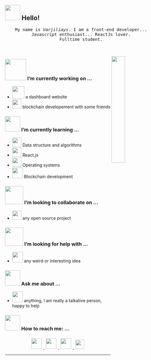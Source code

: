 ## <img src="https://raw.githubusercontent.com/alexnaiman/alexnaiman/master/resources/welcomeglitch.gif" width="50px" /> Hello!

<p align="center" >
  <samp>
    My name is <em>Varjiliays</em>. I am a front-end developer... 
  <br/> Javascript enthusiast... ReactJs lover. 
    <br/> Fulltime student.
  </samp>
  <br/>
  <br/>
  <br/>
</p>

<img src="https://media.tenor.com/images/df8c44a1d20ab367fdcb21880985fd33/tenor.gif" align="right"  width="30%"/>

### <img src="https://raw.githubusercontent.com/alexnaiman/alexnaiman/master/resources/PusheenCompute.gif" width="70px" /> I’m currently working on ...
- <img src="https://user-images.githubusercontent.com/79210716/183633464-0555c814-e2ad-471a-8e46-d22fc32bedba.png" height="40px" />  a dashboard website
- <img src="https://user-images.githubusercontent.com/79210716/183633586-ec521af9-9491-4f8a-a603-3b0ef1e44af6.png" width="30px" />  blockchain developement with some friends
### <img src="https://raw.githubusercontent.com/alexnaiman/alexnaiman/master/resources/Confused_Dog.gif" height="50px" /> I’m currently learning ...
- <img src="https://user-images.githubusercontent.com/79210716/183632567-cf35f32f-f30f-4f78-8fef-7ba484a05612.png" width="30px" /> Data structure and algorithms
- <img src="https://user-images.githubusercontent.com/79210716/183632854-36eb2378-ae7a-4217-bcd3-65acd909b94f.png" height="30px" /> React.js
- <img src="https://user-images.githubusercontent.com/79210716/183633063-dbdfab56-ae31-4d94-b6a4-1131b5408b6a.png" height="30px" /> Operating systems
- <img src="https://user-images.githubusercontent.com/79210716/183633221-b5aa3d61-dc2d-4c83-8559-a5a8e6b4f1ea.png" height="35px" /> Blockchain development
### <img src="https://raw.githubusercontent.com/alexnaiman/alexnaiman/master/resources/pug_dance.gif" width="60px" /> I’m looking to collaborate on ...
- <img src="https://raw.githubusercontent.com/alexnaiman/alexnaiman/master/resources/open_source.png" height="30px" /> any open source project

### <img src="https://raw.githubusercontent.com/alexnaiman/alexnaiman/master/resources/cool_duck.gif" width="60px" /> I’m looking for help with ...
- <img src="https://raw.githubusercontent.com/alexnaiman/alexnaiman/master/resources/party_parrot.gif" height="35px" /> any weird or interesting idea

### <img src="https://raw.githubusercontent.com/alexnaiman/alexnaiman/master/resources/question.png" width="50px" />  Ask me about ...
- <img src="https://raw.githubusercontent.com/alexnaiman/alexnaiman/master/resources/chat.gif" height="35px" /> anything, I am really a talkative person, happy to help 
### <img src="https://raw.githubusercontent.com/alexnaiman/alexnaiman/master/resources/bongocat.gif" width="50px" /> How to reach me: ...
<p align="center">
  <a href="https://twitter.com/Vkgauta47023483">
    <img src="https://raw.githubusercontent.com/alexnaiman/alexnaiman/master/resources/twitter.svg" height="35px" style="margin: 5px;" />
  </a>
  <a href="https://instagram.com/its_vkgautam?igshid=YmMyMTA2M2Y=">
    <img src="https://raw.githubusercontent.com/alexnaiman/alexnaiman/master/resources/instagram.webp" height="35px" style="margin: 5px;" />
  </a>
  <a href="https://www.linkedin.com/in/varjiliyas-383ab41b6/">
    <img src="https://raw.githubusercontent.com/alexnaiman/alexnaiman/master/resources/linkedin.webp" height="35px" style="margin: 5px;" />
  </a>
  <a href="mailto:varjiliyaskr@gmail.com@gmail.com">
    <img src="https://raw.githubusercontent.com/alexnaiman/alexnaiman/master/resources/gmail.png" height="30px" style="margin: 5px;" />
  </a>
</p>



---
